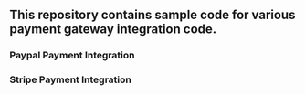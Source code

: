 ## This repository contains sample code for various payment gateway integration code.

### Paypal Payment Integration
### Stripe Payment Integration


